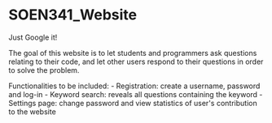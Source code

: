 # SOEN341_Website
Just Google it!

The goal of this website is to let students and programmers ask questions relating to their code, and let other users respond to their questions in order to solve the problem.

Functionalities to be included:
    - Registration: create a username, password and log-in
    - Keyword search: reveals all questions containing the keyword
    - Settings page: change password and view statistics of user's contribution to the website
